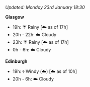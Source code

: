 *Updated: Monday 23rd January 18:30*

**Glasgow**

* 19h: :umbrella: Rainy [:cloud: as of 17h]
* 20h - 22h: :cloud: Cloudy
* 23h: :umbrella: Rainy [:cloud: as of 17h]
* 0h - 6h: :cloud: Cloudy

**Edinburgh**

* 19h: :cyclone: Windy (:cloud:) [:cloud: as of 10h]
* 20h - 6h: :cloud: Cloudy
